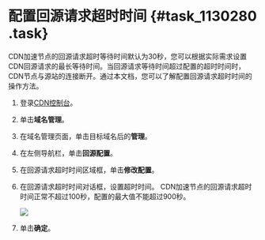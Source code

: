# 配置回源请求超时时间 {#task_1130280 .task}

CDN加速节点的回源请求超时等待时间默认为30秒，您可以根据实际需求设置CDN回源请求的最长等待时间。当回源请求等待时间超过配置的超时时间时，CDN节点与源站的连接断开。通过本文档，您可以了解配置回源请求超时时间的操作方法。

1.  登录[CDN控制台](https://cdn.console.aliyun.com)。
2.  单击**域名管理**。
3.  在域名管理页面，单击目标域名后的**管理**。
4.  在左侧导航栏，单击**回源配置**。
5.  在回源请求超时时间区域框，单击**修改配置**。
6.  在回源请求超时时间对话框，设置超时时间。 CDN加速节点的回源请求超时时间正常不超过100秒，配置的最大值不能超过900秒。

    ![](http://static-aliyun-doc.oss-cn-hangzhou.aliyuncs.com/assets/img/908787/156334536351614_zh-CN.png)

7.  单击**确定**。

